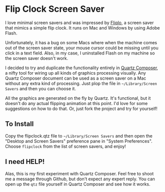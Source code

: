 Flip Clock Screen Saver
=======================

I love minimal screen savers and was impressed by [Fliqlo][1], a screen saver
that mimics a simple flip clock. It runs on Mac and Windows by using Adobe
Flash.

Unfortunately, it has a bug on some Macs where when the machine comes out of
the screen saver state, your mouse cursor could be missing until you click in a
text field. Also, in my case, I uninstalled Flash on my machine so the screen
saver doesn't work.

I decided to try and duplicate the functionality entirely in [Quartz
Composer][2], a nifty tool for wiring up all kinds of graphics processing
visually. Any Quartz Composer document can be used as a screen saver on a Mac
without any extra kind of processing. Just plop the file in `~/Library/Screen
Savers` and then you can choose it.

All the graphics are generated on the fly by Quartz. It's functional, but it
doesn't do any actual flipping animation at this point. I'd love for some
suggestions on how to do that. Or, just fork the project and try for yourself!


## To Install

Copy the flipclock.qtz file to `~/Library/Screen Savers` and then open the
"Desktop and Screen Savers" preference pane in "System Preferences". Choose
`flipclock` from the list of screen savers, and enjoy!


## I need HELP!

Alas, this is my first experiment with Quartz Composer. Feel free to shoot me a
message through Github, but don't expect any expert reply. You can open up the
`qtz` file yourself in Quartz Composer and see how it works.



  [1]: http://www.9031.com/downloads/screensavers.html
  [2]: http://developer.apple.com/graphicsimaging/quartz/quartzcomposer.html
